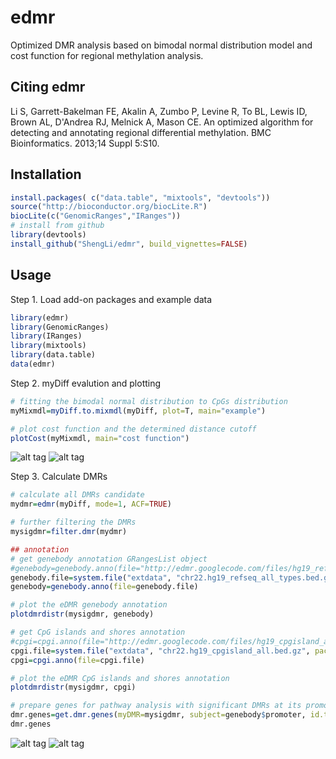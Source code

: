 edmr
====

Optimized DMR analysis based on bimodal normal distribution model and cost function for regional methylation analysis.

Citing edmr
---------
Li S, Garrett-Bakelman FE, Akalin A, Zumbo P, Levine R, To BL, Lewis ID, Brown AL, D'Andrea RJ, Melnick A, Mason CE. An optimized algorithm for detecting and annotating regional differential methylation. BMC Bioinformatics. 2013;14 Suppl 5:S10.

Installation
---------
```R
install.packages( c("data.table", "mixtools", "devtools"))
source("http://bioconductor.org/biocLite.R")
biocLite(c("GenomicRanges","IRanges"))
# install from github
library(devtools)
install_github("ShengLi/edmr", build_vignettes=FALSE)
```

Usage
---------
Step 1. Load add-on packages and example data

```R
library(edmr)
library(GenomicRanges)
library(IRanges)
library(mixtools)
library(data.table)
data(edmr)
```

Step 2. myDiff evalution and plotting

```R
# fitting the bimodal normal distribution to CpGs distribution
myMixmdl=myDiff.to.mixmdl(myDiff, plot=T, main="example")

# plot cost function and the determined distance cutoff
plotCost(myMixmdl, main="cost function")
```
![alt tag](inst/density.png) 
![alt tag](inst/cost.png)


Step 3. Calculate DMRs

```R
# calculate all DMRs candidate
mydmr=edmr(myDiff, mode=1, ACF=TRUE)

# further filtering the DMRs
mysigdmr=filter.dmr(mydmr)

## annotation
# get genebody annotation GRangesList object
#genebody=genebody.anno(file="http://edmr.googlecode.com/files/hg19_refseq_all_types.bed")
genebody.file=system.file("extdata", "chr22.hg19_refseq_all_types.bed.gz", package = "edmr")
genebody=genebody.anno(file=genebody.file)

# plot the eDMR genebody annotation
plotdmrdistr(mysigdmr, genebody)

# get CpG islands and shores annotation
#cpgi=cpgi.anno(file="http://edmr.googlecode.com/files/hg19_cpgisland_all.bed")
cpgi.file=system.file("extdata", "chr22.hg19_cpgisland_all.bed.gz", package = "edmr")
cpgi=cpgi.anno(file=cpgi.file)

# plot the eDMR CpG islands and shores annotation
plotdmrdistr(mysigdmr, cpgi)

# prepare genes for pathway analysis with significant DMRs at its promoter regions 
dmr.genes=get.dmr.genes(myDMR=mysigdmr, subject=genebody$promoter, id.type="gene.symbol")
dmr.genes
```
![alt tag](inst/genebody.png) 
![alt tag](inst/cpgisland.png)
